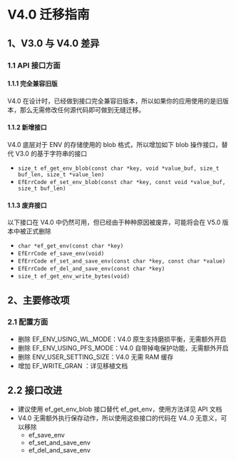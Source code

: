 # V4.0 迁移指南

## 1、V3.0 与 V4.0 差异

### 1.1 API 接口方面

#### 1.1.1 完全兼容旧版

V4.0 在设计时，已经做到接口完全兼容旧版本，所以如果你的应用使用的是旧版本，那么无需修改任何源代码即可做到无缝迁移。

#### 1.1.2 新增接口

V4.0 底层对于 ENV 的存储使用的 blob 格式，所以增加如下 blob 操作接口，替代 V3.0 的基于字符串的接口

- `size_t ef_get_env_blob(const char *key, void *value_buf, size_t buf_len, size_t *value_len)`
- `EfErrCode ef_set_env_blob(const char *key, const void *value_buf, size_t buf_len)`

#### 1.1.3 废弃接口

以下接口在 V4.0 中仍然可用，但已经由于种种原因被废弃，可能将会在 V5.0 版本中被正式删除

- `char *ef_get_env(const char *key)`
- `EfErrCode ef_save_env(void)`
- `EfErrCode ef_set_and_save_env(const char *key, const char *value)`
- `EfErrCode ef_del_and_save_env(const char *key)`
- `size_t ef_get_env_write_bytes(void)`

## 2、主要修改项

### 2.1 配置方面

- 删除 EF_ENV_USING_WL_MODE：V4.0 原生支持磨损平衡，无需额外开启
- 删除 EF_ENV_USING_PFS_MODE：V4.0 自带掉电保护功能，无需额外开启
- 删除 ENV_USER_SETTING_SIZE：V4.0 无需 RAM 缓存
- 增加 EF_WRITE_GRAN ：详见移植文档

## 2.2 接口改进

- 建议使用 ef_get_env_blob 接口替代 ef_get_env，使用方法详见 API 文档
- V4.0 无需额外执行保存动作，所以使用这些接口的代码在 V4..0 无意义，可以移除
  - ef_save_env
  - ef_set_and_save_env
  - ef_del_and_save_env  

